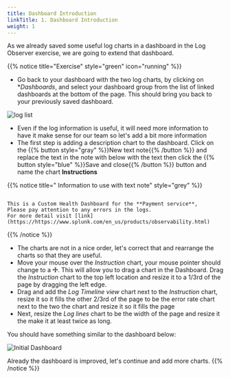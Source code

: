 ```yaml
---
title: Dashboard Introduction
linkTitle: 1. Dashboard Introduction
weight: 1
---
```


As we already saved some useful log charts in a dashboard in the Log Observer exercise, we are going to extend that dashboard.

{{% notice title="Exercise" style="green" icon="running" %}}

* Go back to your dashboard with the two log charts, by clicking on **Dashboards*, and select your dashboard group from the list of linked dashboards at the bottom of the page. This should bring you back to your previously saved dashboard.

![log list](../images/log-charts.png?width=35vw)

* Even if the log information is useful, it will need more information to have it make sense for our team so let's add a bit more information
* The first step is adding a description chart to the dashboard. Click on the {{% button style="gray" %}}New text note{{% /button %}} and replace the text in the note with below with the text then click  the {{% button style="blue" %}}Save and close{{% /button %}}  button and name the chart **Instructions**

{{% notice title=" Information to use with text note" style="grey" %}}

```text

This is a Custom Health Dashboard for the **Payment service**,  
Please pay attention to any errors in the logs.
For more detail visit [link](https://https://www.splunk.com/en_us/products/observability.html)

```

{{% /notice %}}

* The charts are not in a nice order, let's correct that and rearrange the charts so that they are useful.
* Move your mouse over the *Instruction* chart, your mouse pointer should change to a **☩**. This will allow you to drag a chart in the Dashboard. Drag the *Instruction* chart to the top left location and resize it to a 1/3rd of the page by dragging the left edge.
* Drag and add the *Log Timeline view* chart next to the *Instruction* chart, resize it so it fills the other 2/3rd of the page
to be the error rate chart next to the two the chart and resize it so it fills the page
* Next, resize the *Log lines* chart to be the width of the page and resize it the make it at least twice as long.

You should have something similar to the dashboard below:

![Initial Dashboard](../images/inital-dashboard.png)

Already the dashboard is improved, let's continue and add more charts.
{{% /notice %}}
